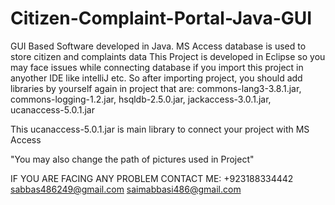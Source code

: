# Citizen-Complaint-Portal-Java-GUI
GUI Based Software developed in Java. MS Access database is used to store citizen and complaints data
This Project is developed in Eclipse so you may face issues while connecting database if you import this project in anyother IDE like intelliJ etc.
So after importing project, you should add libraries by yourself again in project that are:
commons-lang3-3.8.1.jar,
commons-logging-1.2.jar,
hsqldb-2.5.0.jar,
jackaccess-3.0.1.jar,
ucanaccess-5.0.1.jar

This ucanaccess-5.0.1.jar is main library to connect your project with MS Access

"You may also change the path of pictures used in Project"

IF YOU ARE FACING ANY PROBLEM CONTACT ME:
+923188334442
sabbas486249@gmail.com
saimabbasi486@gmail.com


